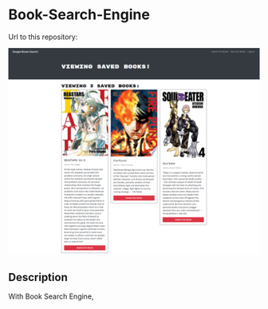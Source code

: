 # Book-Search-Engine
Url to this repository:

![BookSearchImage](images/GoogleBookSearch.png)

## Description
With Book Search Engine, 